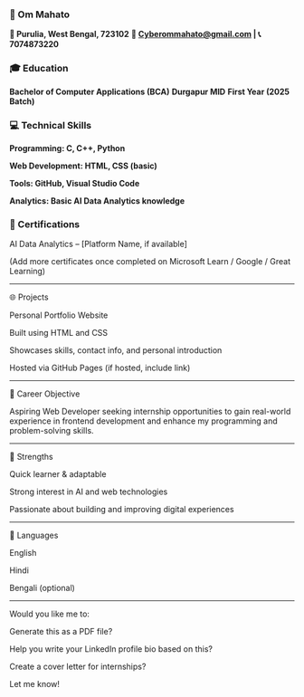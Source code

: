 ### 💼 Om Mahato

**📍 Purulia, West Bengal, 723102**
**📧 Cyberommahato@gmail.com | 📞 7074873220**

### 🎓 Education

**Bachelor of Computer Applications (BCA)**
**Durgapur MID**
**First Year (2025 Batch)**

### 💻 Technical Skills

**Programming: C, C++, Python**

**Web Development: HTML, CSS (basic)**

**Tools: GitHub, Visual Studio Code**

**Analytics: Basic AI Data Analytics knowledge**

### 📜 Certifications

AI Data Analytics – [Platform Name, if available]

(Add more certificates once completed on Microsoft Learn / Google / Great Learning)



---

🌐 Projects

Personal Portfolio Website

Built using HTML and CSS

Showcases skills, contact info, and personal introduction

Hosted via GitHub Pages (if hosted, include link)



---

🧠 Career Objective

Aspiring Web Developer seeking internship opportunities to gain real-world experience in frontend development and enhance my programming and problem-solving skills.


---

🌟 Strengths

Quick learner & adaptable

Strong interest in AI and web technologies

Passionate about building and improving digital experiences



---

📢 Languages

English

Hindi

Bengali (optional)



---

Would you like me to:

Generate this as a PDF file?

Help you write your LinkedIn profile bio based on this?

Create a cover letter for internships?


Let me know!
